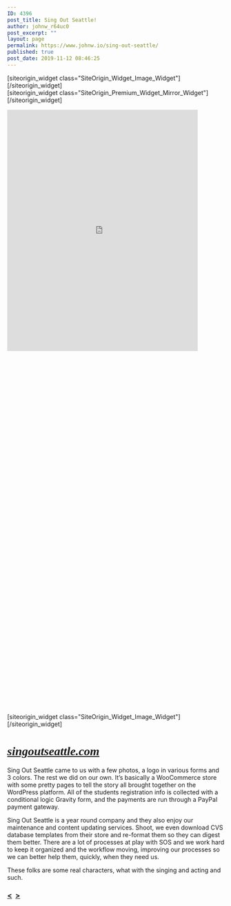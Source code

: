 ```yaml
---
ID: 4396
post_title: Sing Out Seattle!
author: johnw_r64uc0
post_excerpt: ""
layout: page
permalink: https://www.johnw.io/sing-out-seattle/
published: true
post_date: 2019-11-12 08:46:25
---
```

<div id="pl-4396"  class="panel-layout" ><div id="pg-4396-0"  class="panel-grid panel-has-style"  data-style="{&quot;class&quot;:&quot;project-header-row&quot;,&quot;background_image_attachment&quot;:false,&quot;background_display&quot;:&quot;tile&quot;,&quot;bottom_margin&quot;:&quot;60px&quot;,&quot;collapse_behaviour&quot;:&quot;no_collapse&quot;,&quot;cell_alignment&quot;:&quot;center&quot;,&quot;disable_row&quot;:&quot;&quot;,&quot;disable_desktop&quot;:&quot;&quot;,&quot;disable_tablet&quot;:&quot;&quot;,&quot;disable_mobile&quot;:&quot;&quot;,&quot;animation_event&quot;:&quot;enter&quot;,&quot;animation_screen_offset&quot;:&quot;0&quot;,&quot;animation_duration&quot;:&quot;1&quot;,&quot;animation_repeat&quot;:&quot;&quot;,&quot;animation_hide&quot;:true,&quot;animation_state_end&quot;:&quot;visible&quot;,&quot;animation_delay&quot;:&quot;0&quot;,&quot;animation_debounce&quot;:&quot;0.1&quot;}" ><div class="project-header-row panel-row-style panel-row-style-for-4396-0" ><div id="pgc-4396-0-0"  class="panel-grid-cell"  data-weight="0.55359056806002" ><div id="panel-4396-0-0-0" class="so-panel widget widget_sow-image panel-first-child panel-last-child" data-index="0" data-style="{&quot;class&quot;:&quot;project-logo&quot;,&quot;padding&quot;:&quot;0px 0px 0px 100px&quot;,&quot;mobile_padding&quot;:&quot;20px 0px 0px 20px&quot;,&quot;background_image_attachment&quot;:false,&quot;background_display&quot;:&quot;tile&quot;,&quot;so_cpt_readonly&quot;:&quot;&quot;,&quot;disable_widget&quot;:&quot;&quot;,&quot;disable_desktop&quot;:&quot;&quot;,&quot;disable_tablet&quot;:&quot;&quot;,&quot;disable_mobile&quot;:&quot;&quot;,&quot;animation_event&quot;:&quot;enter&quot;,&quot;animation_screen_offset&quot;:&quot;0&quot;,&quot;animation_duration&quot;:&quot;1&quot;,&quot;animation_repeat&quot;:&quot;&quot;,&quot;animation_hide&quot;:true,&quot;animation_state_end&quot;:&quot;visible&quot;,&quot;animation_delay&quot;:&quot;0&quot;,&quot;animation_debounce&quot;:&quot;0.1&quot;}" data-label="Logo" ><div class="project-logo panel-widget-style panel-widget-style-for-4396-0-0-0" >[siteorigin_widget class="SiteOrigin_Widget_Image_Widget"]<input type="hidden" value="{&quot;instance&quot;:{&quot;image&quot;:363,&quot;image_fallback&quot;:&quot;&quot;,&quot;size&quot;:&quot;full&quot;,&quot;align&quot;:&quot;left&quot;,&quot;title_align&quot;:&quot;default&quot;,&quot;title&quot;:&quot;&quot;,&quot;title_position&quot;:&quot;hidden&quot;,&quot;alt&quot;:&quot;&quot;,&quot;url&quot;:&quot;post: 573&quot;,&quot;bound&quot;:true,&quot;new_window&quot;:false,&quot;full_width&quot;:false},&quot;args&quot;:{&quot;before_widget&quot;:&quot;&lt;div id=\&quot;panel-4396-0-0-0\&quot; class=\&quot;so-panel widget widget_sow-image panel-first-child panel-last-child\&quot; data-index=\&quot;0\&quot; data-style=\&quot;{&amp;quot;class&amp;quot;:&amp;quot;project-logo&amp;quot;,&amp;quot;padding&amp;quot;:&amp;quot;0px 0px 0px 100px&amp;quot;,&amp;quot;mobile_padding&amp;quot;:&amp;quot;20px 0px 0px 20px&amp;quot;,&amp;quot;background_image_attachment&amp;quot;:false,&amp;quot;background_display&amp;quot;:&amp;quot;tile&amp;quot;,&amp;quot;so_cpt_readonly&amp;quot;:&amp;quot;&amp;quot;,&amp;quot;disable_widget&amp;quot;:&amp;quot;&amp;quot;,&amp;quot;disable_desktop&amp;quot;:&amp;quot;&amp;quot;,&amp;quot;disable_tablet&amp;quot;:&amp;quot;&amp;quot;,&amp;quot;disable_mobile&amp;quot;:&amp;quot;&amp;quot;,&amp;quot;animation_event&amp;quot;:&amp;quot;enter&amp;quot;,&amp;quot;animation_screen_offset&amp;quot;:&amp;quot;0&amp;quot;,&amp;quot;animation_duration&amp;quot;:&amp;quot;1&amp;quot;,&amp;quot;animation_repeat&amp;quot;:&amp;quot;&amp;quot;,&amp;quot;animation_hide&amp;quot;:true,&amp;quot;animation_state_end&amp;quot;:&amp;quot;visible&amp;quot;,&amp;quot;animation_delay&amp;quot;:&amp;quot;0&amp;quot;,&amp;quot;animation_debounce&amp;quot;:&amp;quot;0.1&amp;quot;}\&quot; data-label=\&quot;Logo\&quot; &gt;&lt;div class=\&quot;project-logo panel-widget-style panel-widget-style-for-4396-0-0-0\&quot; &gt;&quot;,&quot;after_widget&quot;:&quot;&lt;\/div&gt;&lt;\/div&gt;&quot;,&quot;before_title&quot;:&quot;&lt;h3 class=\&quot;widget-title\&quot;&gt;&quot;,&quot;after_title&quot;:&quot;&lt;\/h3&gt;&quot;,&quot;widget_id&quot;:&quot;widget-0-0-0&quot;}}" />[/siteorigin_widget]</div></div></div><div id="pgc-4396-0-1"  class="panel-grid-cell"  data-weight="0.44640943193998" ><div id="panel-4396-0-1-0" class="so-panel widget widget_so-premium-mirror-widget panel-first-child panel-last-child" data-index="1" data-style="{&quot;class&quot;:&quot;project-social&quot;,&quot;background_image_attachment&quot;:false,&quot;background_display&quot;:&quot;tile&quot;,&quot;so_cpt_readonly&quot;:&quot;&quot;,&quot;disable_widget&quot;:&quot;&quot;,&quot;disable_desktop&quot;:&quot;&quot;,&quot;disable_tablet&quot;:&quot;&quot;,&quot;disable_mobile&quot;:&quot;&quot;,&quot;animation_event&quot;:&quot;enter&quot;,&quot;animation_screen_offset&quot;:&quot;0&quot;,&quot;animation_duration&quot;:&quot;1&quot;,&quot;animation_repeat&quot;:&quot;&quot;,&quot;animation_hide&quot;:true,&quot;animation_state_end&quot;:&quot;visible&quot;,&quot;animation_delay&quot;:&quot;0&quot;,&quot;animation_debounce&quot;:&quot;0.1&quot;}" ><div class="project-social panel-widget-style panel-widget-style-for-4396-0-1-0" >[siteorigin_widget class="SiteOrigin_Premium_Widget_Mirror_Widget"]<input type="hidden" value="{&quot;instance&quot;:{&quot;mirror_widget&quot;:&quot;social-media&quot;},&quot;args&quot;:{&quot;before_widget&quot;:&quot;&lt;div id=\&quot;panel-4396-0-1-0\&quot; class=\&quot;so-panel widget widget_so-premium-mirror-widget panel-first-child panel-last-child\&quot; data-index=\&quot;1\&quot; data-style=\&quot;{&amp;quot;class&amp;quot;:&amp;quot;project-social&amp;quot;,&amp;quot;background_image_attachment&amp;quot;:false,&amp;quot;background_display&amp;quot;:&amp;quot;tile&amp;quot;,&amp;quot;so_cpt_readonly&amp;quot;:&amp;quot;&amp;quot;,&amp;quot;disable_widget&amp;quot;:&amp;quot;&amp;quot;,&amp;quot;disable_desktop&amp;quot;:&amp;quot;&amp;quot;,&amp;quot;disable_tablet&amp;quot;:&amp;quot;&amp;quot;,&amp;quot;disable_mobile&amp;quot;:&amp;quot;&amp;quot;,&amp;quot;animation_event&amp;quot;:&amp;quot;enter&amp;quot;,&amp;quot;animation_screen_offset&amp;quot;:&amp;quot;0&amp;quot;,&amp;quot;animation_duration&amp;quot;:&amp;quot;1&amp;quot;,&amp;quot;animation_repeat&amp;quot;:&amp;quot;&amp;quot;,&amp;quot;animation_hide&amp;quot;:true,&amp;quot;animation_state_end&amp;quot;:&amp;quot;visible&amp;quot;,&amp;quot;animation_delay&amp;quot;:&amp;quot;0&amp;quot;,&amp;quot;animation_debounce&amp;quot;:&amp;quot;0.1&amp;quot;}\&quot; &gt;&lt;div class=\&quot;project-social panel-widget-style panel-widget-style-for-4396-0-1-0\&quot; &gt;&quot;,&quot;after_widget&quot;:&quot;&lt;\/div&gt;&lt;\/div&gt;&quot;,&quot;before_title&quot;:&quot;&lt;h3 class=\&quot;widget-title\&quot;&gt;&quot;,&quot;after_title&quot;:&quot;&lt;\/h3&gt;&quot;,&quot;widget_id&quot;:&quot;widget-0-1-0&quot;}}" />[/siteorigin_widget]</div></div></div></div></div><div id="pg-4396-1"  class="panel-grid panel-has-style"  data-style="{&quot;class&quot;:&quot;.project-content-row&quot;,&quot;padding&quot;:&quot;0px 100px 0px 100px&quot;,&quot;mobile_padding&quot;:&quot;0px 0px 0px 0px&quot;,&quot;background_image_attachment&quot;:false,&quot;background_display&quot;:&quot;tile&quot;,&quot;collapse_order&quot;:&quot;right-top&quot;,&quot;cell_alignment&quot;:&quot;flex-start&quot;,&quot;disable_row&quot;:&quot;&quot;,&quot;disable_desktop&quot;:&quot;&quot;,&quot;disable_tablet&quot;:&quot;&quot;,&quot;disable_mobile&quot;:&quot;&quot;,&quot;animation_event&quot;:&quot;enter&quot;,&quot;animation_screen_offset&quot;:&quot;0&quot;,&quot;animation_duration&quot;:&quot;1&quot;,&quot;animation_repeat&quot;:&quot;&quot;,&quot;animation_hide&quot;:true,&quot;animation_state_end&quot;:&quot;visible&quot;,&quot;animation_delay&quot;:&quot;0&quot;,&quot;animation_debounce&quot;:&quot;0.1&quot;}" ><div class="project-content-row panel-row-style panel-row-style-for-4396-1" ><div id="pgc-4396-1-0"  class="panel-grid-cell"  data-weight="0.5" ><div id="panel-4396-1-0-0" class="so-panel widget widget_sow-editor panel-first-child" data-index="2" data-style="{&quot;class&quot;:&quot;project-web-frame&quot;,&quot;background_image_attachment&quot;:false,&quot;background_display&quot;:&quot;tile&quot;,&quot;so_cpt_readonly&quot;:&quot;&quot;,&quot;disable_widget&quot;:&quot;&quot;,&quot;disable_desktop&quot;:&quot;&quot;,&quot;disable_tablet&quot;:true,&quot;disable_mobile&quot;:true,&quot;animation_event&quot;:&quot;enter&quot;,&quot;animation_screen_offset&quot;:&quot;0&quot;,&quot;animation_duration&quot;:&quot;1&quot;,&quot;animation_repeat&quot;:&quot;&quot;,&quot;animation_hide&quot;:true,&quot;animation_state_end&quot;:&quot;visible&quot;,&quot;animation_delay&quot;:&quot;0&quot;,&quot;animation_debounce&quot;:&quot;0.1&quot;}" data-label="Web Frame Edit as Text, change the class to change the height" ><div class="project-web-frame panel-widget-style panel-widget-style-for-4396-1-0-0" ><div class="so-widget-sow-editor so-widget-sow-editor-base">
<div class="siteorigin-widget-tinymce textwidget">
	<style>
.jw-web-wrap {width: 1105px; height: 1400px; padding: 0; overflow: hidden;}
.bin-home-frame {width: 1105px; height: 1400px; border: 0;
    -ms-transform: scale(0.6);
    -moz-transform: scale(0.6);
    -o-transform: scale(0.6);
    -webkit-transform: scale(0.6);
    transform: scale(0.4);

    -ms-transform-origin: 0 0;
    -moz-transform-origin: 0 0;
    -o-transform-origin: 0 0;
    -webkit-transform-origin: 0 0;
    transform-origin: 0 0;
background-image: url("https://www.johnw.io/1/wp-content/uploads/2019/11/repeating-background.png"); background-repeat: repeat;
}</style>
<div class="jw-web-wrap"><iframe class="bin-home-frame" src="https://singoutseattle.com"></iframe></div></div>
</div></div></div><div id="panel-4396-1-0-1" class="so-panel widget widget_sow-image panel-last-child" data-index="3" data-style="{&quot;class&quot;:&quot;project-screenshot&quot;,&quot;background_image_attachment&quot;:false,&quot;background_display&quot;:&quot;tile&quot;,&quot;so_cpt_readonly&quot;:&quot;&quot;,&quot;disable_widget&quot;:&quot;&quot;,&quot;disable_desktop&quot;:true,&quot;disable_tablet&quot;:&quot;&quot;,&quot;disable_mobile&quot;:&quot;&quot;,&quot;animation_event&quot;:&quot;enter&quot;,&quot;animation_screen_offset&quot;:&quot;0&quot;,&quot;animation_duration&quot;:&quot;1&quot;,&quot;animation_repeat&quot;:&quot;&quot;,&quot;animation_hide&quot;:true,&quot;animation_state_end&quot;:&quot;visible&quot;,&quot;animation_delay&quot;:&quot;0&quot;,&quot;animation_debounce&quot;:&quot;0.1&quot;}" data-label="Mobile Screenshot" ><div class="project-screenshot panel-widget-style panel-widget-style-for-4396-1-0-1" >[siteorigin_widget class="SiteOrigin_Widget_Image_Widget"]<input type="hidden" value="{&quot;instance&quot;:{&quot;image&quot;:4402,&quot;image_fallback&quot;:&quot;&quot;,&quot;size&quot;:&quot;full&quot;,&quot;align&quot;:&quot;center&quot;,&quot;title_align&quot;:&quot;default&quot;,&quot;title&quot;:&quot;&quot;,&quot;title_position&quot;:&quot;hidden&quot;,&quot;alt&quot;:&quot;&quot;,&quot;url&quot;:&quot;&quot;,&quot;bound&quot;:true,&quot;_sow_form_id&quot;:&quot;7463363725dcae2ddf24d6325506310&quot;,&quot;_sow_form_timestamp&quot;:&quot;1573577452438&quot;,&quot;new_window&quot;:false,&quot;full_width&quot;:false},&quot;args&quot;:{&quot;before_widget&quot;:&quot;&lt;div id=\&quot;panel-4396-1-0-1\&quot; class=\&quot;so-panel widget widget_sow-image panel-last-child\&quot; data-index=\&quot;3\&quot; data-style=\&quot;{&amp;quot;class&amp;quot;:&amp;quot;project-screenshot&amp;quot;,&amp;quot;background_image_attachment&amp;quot;:false,&amp;quot;background_display&amp;quot;:&amp;quot;tile&amp;quot;,&amp;quot;so_cpt_readonly&amp;quot;:&amp;quot;&amp;quot;,&amp;quot;disable_widget&amp;quot;:&amp;quot;&amp;quot;,&amp;quot;disable_desktop&amp;quot;:true,&amp;quot;disable_tablet&amp;quot;:&amp;quot;&amp;quot;,&amp;quot;disable_mobile&amp;quot;:&amp;quot;&amp;quot;,&amp;quot;animation_event&amp;quot;:&amp;quot;enter&amp;quot;,&amp;quot;animation_screen_offset&amp;quot;:&amp;quot;0&amp;quot;,&amp;quot;animation_duration&amp;quot;:&amp;quot;1&amp;quot;,&amp;quot;animation_repeat&amp;quot;:&amp;quot;&amp;quot;,&amp;quot;animation_hide&amp;quot;:true,&amp;quot;animation_state_end&amp;quot;:&amp;quot;visible&amp;quot;,&amp;quot;animation_delay&amp;quot;:&amp;quot;0&amp;quot;,&amp;quot;animation_debounce&amp;quot;:&amp;quot;0.1&amp;quot;}\&quot; data-label=\&quot;Mobile Screenshot\&quot; &gt;&lt;div class=\&quot;project-screenshot panel-widget-style panel-widget-style-for-4396-1-0-1\&quot; &gt;&quot;,&quot;after_widget&quot;:&quot;&lt;\/div&gt;&lt;\/div&gt;&quot;,&quot;before_title&quot;:&quot;&lt;h3 class=\&quot;widget-title\&quot;&gt;&quot;,&quot;after_title&quot;:&quot;&lt;\/h3&gt;&quot;,&quot;widget_id&quot;:&quot;widget-1-0-1&quot;}}" />[/siteorigin_widget]</div></div></div><div id="pgc-4396-1-1"  class="panel-grid-cell"  data-style="{&quot;background_image_attachment&quot;:false,&quot;background_display&quot;:&quot;tile&quot;,&quot;vertical_alignment&quot;:&quot;auto&quot;,&quot;animation_event&quot;:&quot;enter&quot;,&quot;animation_screen_offset&quot;:&quot;0&quot;,&quot;animation_duration&quot;:&quot;1&quot;,&quot;animation_repeat&quot;:&quot;&quot;,&quot;animation_hide&quot;:true,&quot;animation_state_end&quot;:&quot;visible&quot;,&quot;animation_delay&quot;:&quot;0&quot;,&quot;animation_debounce&quot;:&quot;0.1&quot;}"  data-weight="0.5" ><div id="panel-4396-1-1-0" class="so-panel widget widget_sow-editor panel-first-child" data-index="4" data-style="{&quot;class&quot;:&quot;.project-text&quot;,&quot;mobile_padding&quot;:&quot;0px 0px 0px 0px&quot;,&quot;background_image_attachment&quot;:false,&quot;background_display&quot;:&quot;tile&quot;,&quot;so_cpt_readonly&quot;:&quot;&quot;,&quot;disable_widget&quot;:&quot;&quot;,&quot;disable_desktop&quot;:&quot;&quot;,&quot;disable_tablet&quot;:&quot;&quot;,&quot;disable_mobile&quot;:&quot;&quot;,&quot;animation_event&quot;:&quot;enter&quot;,&quot;animation_screen_offset&quot;:&quot;0&quot;,&quot;animation_duration&quot;:&quot;1&quot;,&quot;animation_repeat&quot;:&quot;&quot;,&quot;animation_hide&quot;:true,&quot;animation_state_end&quot;:&quot;visible&quot;,&quot;animation_delay&quot;:&quot;0&quot;,&quot;animation_debounce&quot;:&quot;0.1&quot;}" data-label="Project Text" ><div class="project-text panel-widget-style panel-widget-style-for-4396-1-1-0" ><div class="so-widget-sow-editor so-widget-sow-editor-base">
<div class="siteorigin-widget-tinymce textwidget">
	<h1><a href="https://singoutseattle.com"><em><span class="so-premium-web-font" style="font-family: 'Cedarville Cursive', handwriting;" data-web-font-module="google" data-font-info="{&quot;font&quot;:&quot;Cedarville Cursive&quot;,&quot;webfont&quot;:true,&quot;category&quot;:&quot;handwriting&quot;,&quot;variant&quot;:&quot;regular&quot;,&quot;module&quot;:&quot;google&quot;}">singoutseattle.com</span></em></a></h1>
<p>Sing Out Seattle came to us with a few photos, a logo in various forms and 3 colors. The rest we did on our own. It’s basically a WooCommerce store with some pretty pages to tell the story all brought together on the WordPress platform. All of the students registration info is collected with a conditional logic Gravity form, and the payments are run through a PayPal payment gateway.</p>
<p>Sing Out Seattle is a year round company and they also enjoy our maintenance and content updating services. Shoot, we even download CVS database templates from their store and re-format them so they can digest them better. There are a lot of processes at play with SOS and we work hard to keep it organized and the workflow moving, improving our processes so we can better help them, quickly, when they need us.</p>
<p>These folks are some real characters, what with the singing and acting and such.</p>
</div>
</div></div></div><div id="panel-4396-1-1-1" class="so-panel widget widget_sow-editor panel-last-child" data-index="5" data-style="{&quot;class&quot;:&quot;project-nav&quot;,&quot;background_image_attachment&quot;:false,&quot;background_display&quot;:&quot;tile&quot;,&quot;so_cpt_readonly&quot;:&quot;&quot;,&quot;disable_widget&quot;:&quot;&quot;,&quot;disable_desktop&quot;:&quot;&quot;,&quot;disable_tablet&quot;:&quot;&quot;,&quot;disable_mobile&quot;:&quot;&quot;,&quot;animation_event&quot;:&quot;enter&quot;,&quot;animation_screen_offset&quot;:&quot;0&quot;,&quot;animation_duration&quot;:&quot;1&quot;,&quot;animation_repeat&quot;:&quot;&quot;,&quot;animation_hide&quot;:true,&quot;animation_state_end&quot;:&quot;visible&quot;,&quot;animation_delay&quot;:&quot;0&quot;,&quot;animation_debounce&quot;:&quot;0.1&quot;}" data-label="Arrows" ><div class="project-nav panel-widget-style panel-widget-style-for-4396-1-1-1" ><div class="so-widget-sow-editor so-widget-sow-editor-base">
<div class="siteorigin-widget-tinymce textwidget">
	<h3><span style="color: #2472bb;"><a href="https://www.johnw.io/photo-johnw-io/">&lt;</a>  <a href="https://www.johnw.io/bin-directory/">&gt;</a></span></h3>
</div>
</div></div></div></div></div></div></div>